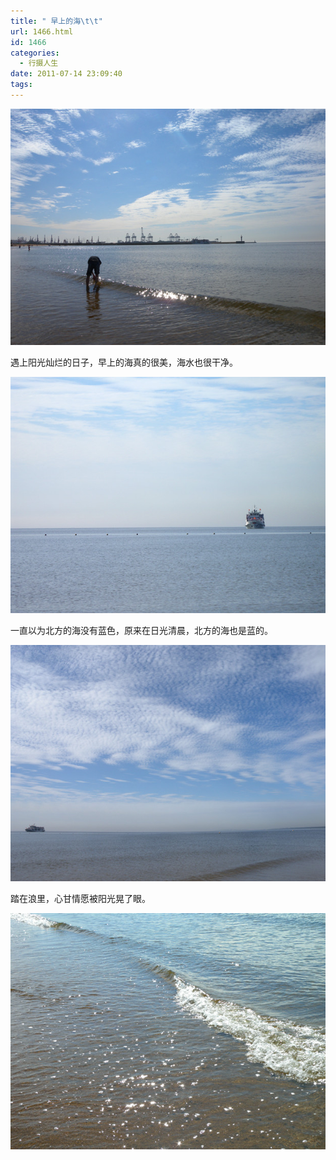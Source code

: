 ```yaml
---
title: " 早上的海\t\t"
url: 1466.html
id: 1466
categories:
  - 行摄人生
date: 2011-07-14 23:09:40
tags:
---
```


![](../../images//2011/07/dscn4413.jpg "秦皇岛海边")

遇上阳光灿烂的日子，早上的海真的很美，海水也很干净。

![](../../images//2011/07/dscn4405.jpg "海上的船")

一直以为北方的海没有蓝色，原来在日光清晨，北方的海也是蓝的。

![](../../images//2011/07/dscn4407.jpg "船转向往东去了")

踏在浪里，心甘情愿被阳光晃了眼。

![](../../images//2011/07/dscn4420.jpg "发光海浪")